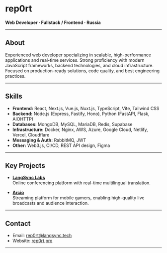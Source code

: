 # rep0rt

**Web Developer · Fullstack / Frontend · Russia**

---

## About

Experienced web developer specializing in scalable, high-performance applications and real-time services. Strong proficiency with modern JavaScript frameworks, backend technologies, and cloud infrastructure. Focused on production-ready solutions, code quality, and best engineering practices.

---

## Skills

- **Frontend:** React, Next.js, Vue.js, Nuxt.js, TypeScript, Vite, Tailwind CSS
- **Backend:** Node.js (Express, Fastify, Hono), Python (FastAPI, Flask, AIOHTTP)
- **Databases:** MongoDB, MySQL, MariaDB, Redis, Supabase
- **Infrastructure:** Docker, Nginx, AWS, Azure, Google Cloud, Netlify, Vercel, Cloudflare
- **Messaging & Auth:** RabbitMQ, JWT
- **Other:** Web3.js, CI/CD, REST API design, Figma

---

## Key Projects

- **[LangSync Labs](https://langsync.tech)**  
  Online conferencing platform with real-time multilingual translation.

- **[Arcio](https://arcio.live)**  
  Streaming platform for mobile gamers, enabling high-quality live broadcasts and audience interaction.

---

## Contact

- Email: [rep0rt@langsync.tech](mailto:rep0rt@langsync.tech)
- Website: [rep0rt.pro](https://rep0rt.pro)

---
